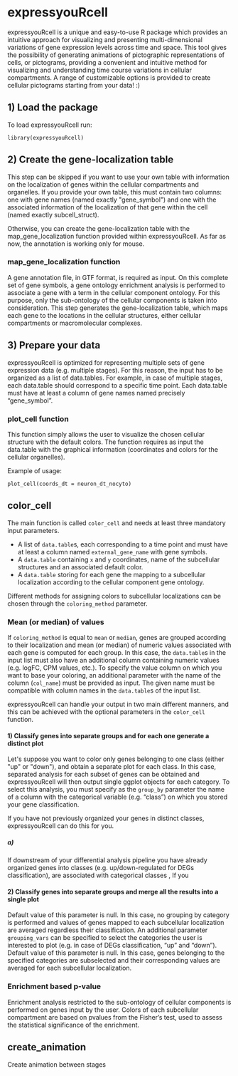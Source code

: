 # expressyouRcell
expressyouRcell is a unique and easy-to-use R package which provides an intuitive approach for visualizing and presenting multi-dimensional variations of gene expression levels across time and space. This tool gives the possibility of generating animations of pictographic representations of cells, or pictograms, providing a convenient and intuitive method for visualizing and understanding time course variations in cellular compartments. 
A range of customizable options is provided to create cellular pictograms starting from your data! :)

## 1) Load the package
To load expressyouRcell run:
```
library(expressyouRcell)
```

## 2) Create the gene-localization table
This step can be skipped if you want to use your own table with information on the localization of genes within the cellular compartments and organelles. If you provide your own table, this must contain two columns: one with gene names (named exactly "gene_symbol") and one with the associated information of the localization of that gene within the cell (named exactly subcell_struct).

Otherwise, you can create the gene-localization table with the map_gene_localization function provided within expressyouRcell. As far as now, the annotation is working only for mouse.

### map_gene_localization function
A gene annotation file, in GTF format, is required as input. On this complete set of gene symbols, a gene ontology enrichment analysis is performed to associate a gene with a term in the cellular component ontology. For this purpose, only the sub-ontology of the cellular components is taken into consideration. This step generates the gene-localization table, which maps each gene to the locations in the cellular structures, either cellular compartments or macromolecular complexes. 

## 3) Prepare your data
expressyouRcell is optimized for representing multiple sets of gene expression data (e.g. multiple stages). For this reason, the input has to be organized as a list of data.tables. For example, in case of multiple stages, each data.table should correspond to a specific time point. 
Each data.table must have at least a column of gene names named precisely “gene_symbol”.

### plot_cell function
This function simply allows the user to visualize the chosen cellular structure with the default colors. The function requires as input the data.table with the graphical information (coordinates and colors for the cellular organelles). 

Example of usage:
```
plot_cell(coords_dt = neuron_dt_nocyto)
```

## color_cell
The main function is called ```color_cell``` and needs at least three mandatory input parameters.
* A list of ```data.table```s, each corresponding to a time point and must have at least a column named ```external_gene_name``` with gene symbols.
* A ```data.table``` containing ```x``` and ```y``` coordinates, name of the subcellular structures and an associated default color.
* A ```data.table``` storing for each gene the mapping to a subcellular localization according to the cellular component gene ontology. 

Different methods for assigning colors to subcellular localizations can be chosen through the ```coloring_method``` parameter. 

### Mean (or median) of values
If  ```coloring_method``` is equal to ```mean``` or ```median```,  genes are grouped according to their localization and mean (or median) of numeric values associated with each gene is computed for each group. In this case, the ```data.table```s  in the input list must also have an additional column containing numeric values (e.g. logFC, CPM values, etc.). To specify the value column on which you want to base your coloring, an additional parameter with the name of the column (```col_name```) must be provided as input. The given name must be compatible with column names in the ```data.table```s of the input list. 

expressyouRcell can handle your output in two main different manners, and this can be achieved with the optional parameters in the ```color_cell``` function.

#### 1) Classify genes into separate groups and for each one generate a distinct plot
Let's suppose you want to color only genes belonging to one class (either "up" or "down"), and obtain a separate plot for each class. In this case, separated analysis for each subset of genes can be obtained and expressyouRcell will then output single ggplot objects for each category. To select this analysis, you must specify as the ```group_by``` parameter the name of a column with the categorical variable (e.g. “class”) on which you stored your gene classification. 

If you have not previously organized your genes in distinct classes, expressyouRcell can do this for you.  


##### a) 
If downstream of your differential analysis pipeline you have already organized genes into classes (e.g. up/down-regulated for DEGs classification),   are associated with categorical classes ,  If you

#### 2) Classify genes into separate groups and merge all the results into a single plot 
Default value of this parameter is null. In this case, no grouping by category is performed and values of genes mapped to each subcellular localization are averaged regardless their classification. 
An additional parameter ```grouping_vars``` can be specified to select the categories the user is interested to plot (e.g. in case of DEGs classification, “up” and “down”). 
Default value of this parameter is null. In this case, genes belonging to the specified categories are subselected and their corresponding values are averaged for each subcellular localization.

### Enrichment based p-value
Enrichment analysis restricted to the sub-ontology of cellular components is performed on genes input by the user. Colors of each subcellular compartment are based on pvalues from the Fisher’s test, used to assess the statistical significance of the enrichment.


## create_animation
Create animation between stages
